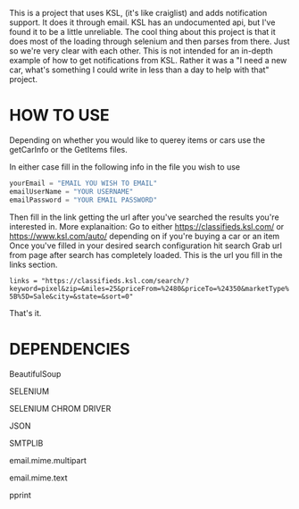 This is a project that uses KSL, (it's like craiglist) and adds notification support. It does it through email. KSL has an undocumented api, but I've found it to be a little unreliable. The cool thing about this project is that it does most of the loading through selenium and then parses from there. Just so we're very clear with each other. This is not intended for an in-depth example of how to get notifications from KSL. Rather it was a "I need a new car, what's something I could write in less than a day to help with that" project.

# HOW TO USE
Depending on whether you would like to querey items or cars use the getCarInfo or the GetItems files.

In either case fill in the following info in the file you wish to use

```python
yourEmail = "EMAIL YOU WISH TO EMAIL"
emailUserName = "YOUR USERNAME"
emailPassword = "YOUR EMAIL PASSWORD"
```


Then  fill in the link getting the url after you've searched the results you're interested in. 
	More explanaition:
		Go to either https://classifieds.ksl.com/ or https://www.ksl.com/auto/ depending on if you're buying a car or an item
		Once you've filled in your desired search configuration hit search
		Grab url from page after search has completely loaded.
		This is the url you fill in the links section.

`links = "https://classifieds.ksl.com/search/?keyword=pixel&zip=&miles=25&priceFrom=%2480&priceTo=%24350&marketType%5B%5D=Sale&city=&state=&sort=0"`

That's it.

# DEPENDENCIES
BeautifulSoup

SELENIUM

SELENIUM CHROM DRIVER

JSON

SMTPLIB

email.mime.multipart

email.mime.text

pprint
